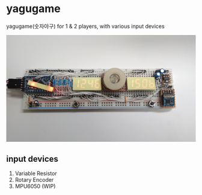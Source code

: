 # yagugame
yagugame(숫자야구) for 1 &amp; 2 players, with various input devices

![Initial breadboard pic](https://github.com/yclee126/yagugame/blob/master/IMG_20180914_205149.jpg)

## input devices

1. Variable Resistor
2. Rotary Encoder
3. MPU6050 (WIP)
